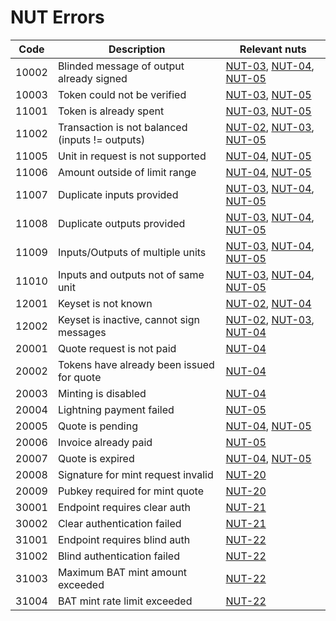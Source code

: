 # NUT Errors

| Code  | Description                                     | Relevant nuts                            |
| ----- | ----------------------------------------------- | ---------------------------------------- |
| 10002 | Blinded message of output already signed        | [NUT-03][03], [NUT-04][04], [NUT-05][05] |
| 10003 | Token could not be verified                     | [NUT-03][03], [NUT-05][05]               |
| 11001 | Token is already spent                          | [NUT-03][03], [NUT-05][05]               |
| 11002 | Transaction is not balanced (inputs != outputs) | [NUT-02][02], [NUT-03][03], [NUT-05][05] |
| 11005 | Unit in request is not supported                | [NUT-04][04], [NUT-05][05]               |
| 11006 | Amount outside of limit range                   | [NUT-04][04], [NUT-05][05]               |
| 11007 | Duplicate inputs provided                       | [NUT-03][03], [NUT-04][04], [NUT-05][05] |
| 11008 | Duplicate outputs provided                      | [NUT-03][03], [NUT-04][04], [NUT-05][05] |
| 11009 | Inputs/Outputs of multiple units                | [NUT-03][03], [NUT-04][04], [NUT-05][05] |
| 11010 | Inputs and outputs not of same unit             | [NUT-03][03], [NUT-04][04], [NUT-05][05] |
| 12001 | Keyset is not known                             | [NUT-02][02], [NUT-04][04]               |
| 12002 | Keyset is inactive, cannot sign messages        | [NUT-02][02], [NUT-03][03], [NUT-04][04] |
| 20001 | Quote request is not paid                       | [NUT-04][04]                             |
| 20002 | Tokens have already been issued for quote       | [NUT-04][04]                             |
| 20003 | Minting is disabled                             | [NUT-04][04]                             |
| 20004 | Lightning payment failed                        | [NUT-05][05]                             |
| 20005 | Quote is pending                                | [NUT-04][04], [NUT-05][05]               |
| 20006 | Invoice already paid                            | [NUT-05][05]                             |
| 20007 | Quote is expired                                | [NUT-04][04], [NUT-05][05]               |
| 20008 | Signature for mint request invalid              | [NUT-20][20]                             |
| 20009 | Pubkey required for mint quote                  | [NUT-20][20]                             |
| 30001 | Endpoint requires clear auth                    | [NUT-21][21]                             |
| 30002 | Clear authentication failed                     | [NUT-21][21]                             |
| 31001 | Endpoint requires blind auth                    | [NUT-22][22]                             |
| 31002 | Blind authentication failed                     | [NUT-22][22]                             |
| 31003 | Maximum BAT mint amount exceeded                | [NUT-22][22]                             |
| 31004 | BAT mint rate limit exceeded                    | [NUT-22][22]                             |

[00]: 00.md
[01]: 01.md
[02]: 02.md
[03]: 03.md
[04]: 04.md
[05]: 05.md
[06]: 06.md
[07]: 07.md
[08]: 08.md
[09]: 09.md
[10]: 10.md
[11]: 11.md
[12]: 12.md
[20]: 20.md
[21]: 21.md
[22]: 22.md
